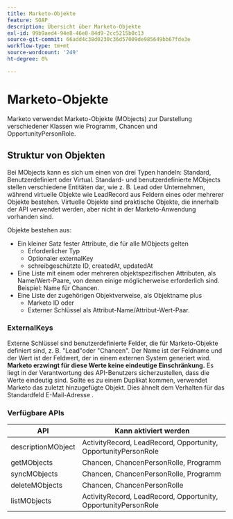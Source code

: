 ```yaml
---
title: Marketo-Objekte
feature: SOAP
description: Übersicht über Marketo-Objekte
exl-id: 99b9aed4-94e8-46e8-84d9-2cc5215b0c13
source-git-commit: 66add4c38d0230c36d57009de985649bb67fde3e
workflow-type: tm+mt
source-wordcount: '249'
ht-degree: 0%

---
```


# Marketo-Objekte

Marketo verwendet Marketo-Objekte (MObjects) zur Darstellung verschiedener Klassen wie Programm, Chancen und OpportunityPersonRole.

## Struktur von Objekten

Bei MObjects kann es sich um einen von drei Typen handeln: Standard, Benutzerdefiniert oder Virtual. Standard- und benutzerdefinierte MObjects stellen verschiedene Entitäten dar, wie z. B. Lead oder Unternehmen, während virtuelle Objekte wie LeadRecord aus Feldern eines oder mehrerer Objekte bestehen. Virtuelle Objekte sind praktische Objekte, die innerhalb der API verwendet werden, aber nicht in der Marketo-Anwendung vorhanden sind.

Objekte bestehen aus:

- Ein kleiner Satz fester Attribute, die für alle MObjects gelten
   - Erforderlicher Typ
   - Optionaler externalKey
   - schreibgeschützte ID, createdAt, updatedAt
- Eine Liste mit einem oder mehreren objektspezifischen Attributen, als Name/Wert-Paare, von denen einige möglicherweise erforderlich sind. Beispiel: Name für Chancen.
- Eine Liste der zugehörigen Objektverweise, als Objektname plus
   - Marketo ID oder
   - Externer Schlüssel als Attribut-Name/Attribut-Wert-Paar.

### ExternalKeys

Externe Schlüssel sind benutzerdefinierte Felder, die für Marketo-Objekte definiert sind, z. B. &quot;Lead&quot;oder &quot;Chancen&quot;. Der Name ist der Feldname und der Wert ist der Feldwert, der in einem externen System generiert wird. **Marketo erzwingt für diese Werte keine eindeutige Einschränkung.** Es liegt in der Verantwortung des API-Benutzers sicherzustellen, dass die Werte eindeutig sind. Sollte es zu einem Duplikat kommen, verwendet Marketo das zuletzt hinzugefügte Objekt. Dies ähnelt dem Verhalten für das Standardfeld E-Mail-Adresse .

### Verfügbare APIs

| API | Kann aktiviert werden |
|---|---|
| descriptionMObject | ActivityRecord, LeadRecord, Opportunity, OpportunityPersonRole |
| getMObjects | Chancen, ChancenPersonRolle, Programm |
| syncMObjects | Chancen, ChancenPersonRolle, Programm |
| deleteMObjects | Chancen, ChancenPersonRolle |
| listMObjects | ActivityRecord, LeadRecord, Opportunity, OpportunityPersonRole |
